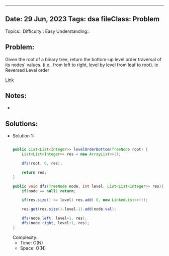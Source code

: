 
---
Date: 29 Jun, 2023
Tags: dsa
fileClass: Problem
---
Topics:: 
Difficulty::  Easy
Understanding:: 
## Problem: 
 Given the root of a binary tree, return the bottom-up level order traversal of its nodes' values. (i.e., from left to right, level by level from leaf to root). ie Reversed Level order

[Link]( https://leetcode.com/problems/binary-tree-level-order-traversal-ii/)

## Notes: 
- 

## Solutions: 

- Solution 1: 
	```java
	
	public List<List<Integer>> levelOrderBottom(TreeNode root) {
        List<List<Integer>> res = new ArrayList<>();

        dfs(root, 0, res);

        return res;
    }

    public void dfs(TreeNode node, int level, List<List<Integer>> res){
        if(node == null) return;

        if(res.size() <= level) res.add( 0, new LinkedList<>());

        res.get(res.size()-level-1).add(node.val);

        dfs(node.left, level+1, res);
        dfs(node.right, level+1, res);
    }
	
	```
	Complexity: 
	- Time: O(N)
	- Space: O(N)

